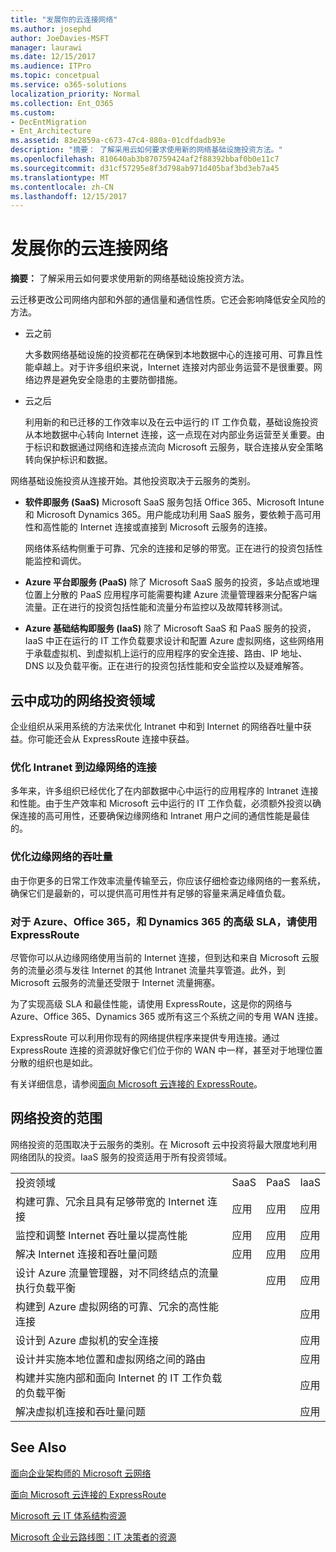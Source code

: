 ```yaml
---
title: "发展你的云连接网络"
ms.author: josephd
author: JoeDavies-MSFT
manager: laurawi
ms.date: 12/15/2017
ms.audience: ITPro
ms.topic: concetpual
ms.service: o365-solutions
localization_priority: Normal
ms.collection: Ent_O365
ms.custom:
- DecEntMigration
- Ent_Architecture
ms.assetid: 83e2859a-c673-47c4-880a-01cdfdadb93e
description: "摘要： 了解采用云如何要求使用新的网络基础设施投资方法。"
ms.openlocfilehash: 810640ab3b870759424af2f88392bbaf0b0e11c7
ms.sourcegitcommit: d31cf57295e8f3d798ab971d405baf3bd3eb7a45
ms.translationtype: MT
ms.contentlocale: zh-CN
ms.lasthandoff: 12/15/2017
---
```

# <a name="evolving-your-network-for-cloud-connectivity"></a>发展你的云连接网络

 **摘要：** 了解采用云如何要求使用新的网络基础设施投资方法。
  
云迁移更改公司网络内部和外部的通信量和通信性质。它还会影响降低安全风险的方法。
  
- 云之前
    
    大多数网络基础设施的投资都花在确保到本地数据中心的连接可用、可靠且性能卓越上。对于许多组织来说，Internet 连接对内部业务运营不是很重要。网络边界是避免安全隐患的主要防御措施。
    
- 云之后
    
    利用新的和已迁移的工作效率以及在云中运行的 IT 工作负载，基础设施投资从本地数据中心转向 Internet 连接，这一点现在对内部业务运营至关重要。由于标识和数据通过网络和连接点流向 Microsoft 云服务，联合连接从安全策略转向保护标识和数据。
    
网络基础设施投资从连接开始。其他投资取决于云服务的类别。
  
- **软件即服务 (SaaS)** Microsoft SaaS 服务包括 Office 365、Microsoft Intune 和 Microsoft Dynamics 365。用户能成功利用 SaaS 服务，要依赖于高可用性和高性能的 Internet 连接或直接到 Microsoft 云服务的连接。
    
    网络体系结构侧重于可靠、冗余的连接和足够的带宽。正在进行的投资包括性能监控和调优。
    
- **Azure 平台即服务 (PaaS)** 除了 Microsoft SaaS 服务的投资，多站点或地理位置上分散的 PaaS 应用程序可能需要构建 Azure 流量管理器来分配客户端流量。正在进行的投资包括性能和流量分布监控以及故障转移测试。
    
- **Azure 基础结构即服务 (IaaS)** 除了 Microsoft SaaS 和 PaaS 服务的投资，IaaS 中正在运行的 IT 工作负载要求设计和配置 Azure 虚拟网络，这些网络用于承载虚拟机、到虚拟机上运行的应用程序的安全连接、路由、IP 地址、DNS 以及负载平衡。正在进行的投资包括性能和安全监控以及疑难解答。
    
## <a name="areas-of-networking-investment-for-success-in-the-cloud"></a>云中成功的网络投资领域

企业组织从采用系统的方法来优化 Intranet 中和到 Internet 的网络吞吐量中获益。你可能还会从 ExpressRoute 连接中获益。
  
### <a name="optimize-intranet-connectivity-to-your-edge-network"></a>优化 Intranet 到边缘网络的连接

多年来，许多组织已经优化了在内部数据中心中运行的应用程序的 Intranet 连接和性能。由于生产效率和 Microsoft 云中运行的 IT 工作负载，必须额外投资以确保连接的高可用性，还要确保边缘网络和 Intranet 用户之间的通信性能是最佳的。
  
### <a name="optimize-throughput-at-your-edge-network"></a>优化边缘网络的吞吐量

由于你更多的日常工作效率流量传输至云，你应该仔细检查边缘网络的一套系统，确保它们是最新的，可以提供高可用性并有足够的容量来满足峰值负载。
  
### <a name="for-a-high-sla-to-azure-office-365-and-dynamics-365-use-expressroute"></a>对于 Azure、Office 365，和 Dynamics 365 的高级 SLA，请使用 ExpressRoute

尽管你可以从边缘网络使用当前的 Internet 连接，但到达和来自 Microsoft 云服务的流量必须与发往 Internet 的其他 Intranet 流量共享管道。此外，到 Microsoft 云服务的流量还受限于 Internet 流量拥塞。
  
为了实现高级 SLA 和最佳性能，请使用 ExpressRoute，这是你的网络与 Azure、Office 365、Dynamics 365 或所有这三个系统之间的专用 WAN 连接。 
  
ExpressRoute 可以利用你现有的网络提供程序来提供专用连接。通过 ExpressRoute 连接的资源就好像它们位于你的 WAN 中一样，甚至对于地理位置分散的组织也是如此。
  
有关详细信息，请参阅[面向 Microsoft 云连接的 ExpressRoute](expressroute-for-microsoft-cloud-connectivity.md)。
  
## <a name="scope-of-network-investments"></a>网络投资的范围

网络投资的范围取决于云服务的类别。在 Microsoft 云中投资将最大限度地利用网络团队的投资。IaaS 服务的投资适用于所有投资领域。
  
|||||
|:-----|:-----|:-----|:-----|
|投资领域  <br/> |SaaS  <br/> |PaaS  <br/> |IaaS  <br/> |
|构建可靠、冗余且具有足够带宽的 Internet 连接  <br/> |应用  <br/> |应用  <br/> |应用  <br/> |
|监控和调整 Internet 吞吐量以提高性能  <br/> |应用  <br/> |应用  <br/> |应用  <br/> |
|解决 Internet 连接和吞吐量问题  <br/> |应用  <br/> |应用  <br/> |应用  <br/> |
|设计 Azure 流量管理器，对不同终结点的流量执行负载平衡  <br/> ||应用  <br/> |应用  <br/> |
|构建到 Azure 虚拟网络的可靠、冗余的高性能连接  <br/> |||应用  <br/> |
|设计到 Azure 虚拟机的安全连接  <br/> |||应用  <br/> |
|设计并实施本地位置和虚拟网络之间的路由  <br/> |||应用  <br/> |
|构建并实施内部和面向 Internet 的 IT 工作负载的负载平衡  <br/> |||应用  <br/> |
|解决虚拟机连接和吞吐量问题  <br/> |||应用  <br/> |
   
## <a name="see-also"></a>See Also

[面向企业架构师的 Microsoft 云网络](microsoft-cloud-networking-for-enterprise-architects.md)
  
[面向 Microsoft 云连接的 ExpressRoute](expressroute-for-microsoft-cloud-connectivity.md)
  
[Microsoft 云 IT 体系结构资源](microsoft-cloud-it-architecture-resources.md)

[Microsoft 企业云路线图：IT 决策者的资源](https://sway.com/FJ2xsyWtkJc2taRD)



